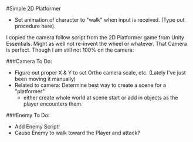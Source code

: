 #Simple 2D Platformer
*	Set animation of character to 
	"walk" when input is received. (Type out procedure here).

I copied the camera follow script from the 2D Platformer game from Unity Essentials. Might as well not re-invent the wheel or whatever. That Camera is perfect. Though I am still not 100% on the camera: 

###Camera To Do: 
*	Figure out proper X & Y to set Ortho camera scale, etc. (Lately I've just been moving it manually)
*	Related to camera: Determine best way to create a scene for a "platformer"
	*	either create whole world at scene start or add in objects as the player encounters them.

	
###Enemy To Do: 
*	Add Enemy Script!
*	Cause Enemy to walk toward the Player and attack?		
 

